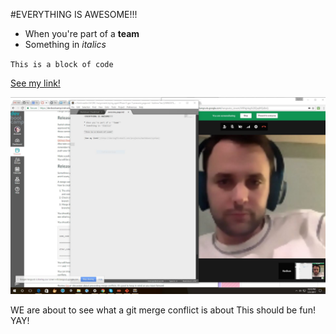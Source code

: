 #EVERYTHING IS AWESOME!!!

* When you're part of a **team**
* Something in *italics*

`This is a block of code`

[See my link!](http://daringfireball.net/projects/markdown/syntax)

![us working](image/GPS_1.1_Screenshot.JPG)

WE are about to see what a git merge conflict is about 
This should be fun!
YAY!